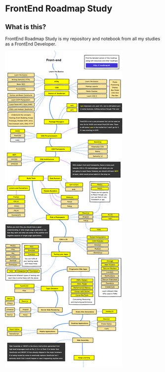 # FrontEnd Roadmap Study

## What is this?

FrontEnd Roadmap Study is my repository and notebook from all my studies as a FrontEnd Developer.

![](.gitbook/assets/frontend.png)

